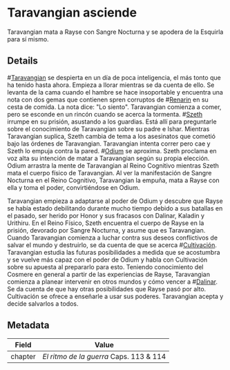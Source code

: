 # Taravangian asciende
Taravangian mata a Rayse con Sangre Nocturna y se apodera de la Esquirla para sí mismo.

## Details
#[Taravangian](characters/taravangian) se despierta en un día de poca inteligencia, el más tonto que ha tenido hasta ahora. Empieza a llorar mientras se da cuenta de ello. Se levanta de la cama cuando el hambre se hace insoportable y encuentra una nota con dos gemas que contienen spren corruptos de #[Renarin](characters/renarin) en su cesta de comida. La nota dice: "Lo siento". Taravangian comienza a comer, pero se esconde en un rincón cuando se acerca la tormenta. #[Szeth](characters/szeth) irrumpe en su prisión, asustando a los guardias. Está allí para preguntarle sobre el conocimiento de Taravangian sobre su padre e Ishar. Mientras Taravangian suplica, Szeth cambia de tema a los asesinatos que cometió bajo las órdenes de Taravangian. Taravangian intenta correr pero cae y Szeth lo empuja contra la pared. #[Odium](characters/odium) se aproxima. Szeth proclama en voz alta su intención de matar a Taravangian según su propia elección. Odium arrastra la mente de Taravangian al Reino Cognitivo mientras Szeth mata el cuerpo físico de Taravangian. Al ver la manifestación de Sangre Nocturna en el Reino Cognitivo, Taravangian la empuña, mata a Rayse con ella y toma el poder, convirtiéndose en Odium.

Taravangian empieza a adaptarse al poder de Odium y descubre que Rayse se había estado debilitando durante mucho tiempo debido a sus batallas en el pasado, ser herido por Honor y sus fracasos con Dalinar, Kaladin y Urithiru. En el Reino Físico, Szeth encuentra el cuerpo de Rayse en la prisión, devorado por Sangre Nocturna, y asume que es Taravangian. Cuando Taravangian comienza a luchar contra sus deseos conflictivos de salvar el mundo y destruirlo, se da cuenta de que se acerca #[Cultivación](characters/cultivation). Taravangian estudia las futuras posibilidades a medida que se acostumbra y se vuelve más capaz con el poder de Odium y habla con Cultivación sobre su apuesta al prepararlo para esto. Teniendo conocimiento del Cosmere en general a partir de las experiencias de Rayse, Taravangian comienza a planear intervenir en otros mundos y cómo vencer a #[Dalinar](characters/dalinar). Se da cuenta de que hay otras posibilidades que Rayse pasó por alto. Cultivación se ofrece a enseñarle a usar sus poderes. Taravangian acepta y decide salvarlos a todos.  

## Metadata
| Field | Value |
| ----- | ----- |
| chapter | *El ritmo de la guerra* Caps. 113 & 114|

